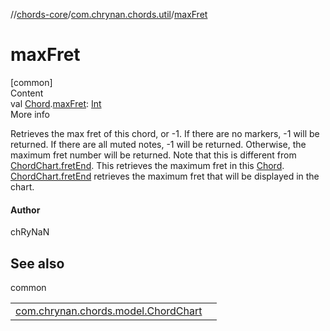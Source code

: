 //[chords-core](../../index.md)/[com.chrynan.chords.util](index.md)/[maxFret](max-fret.md)



# maxFret  
[common]  
Content  
val [Chord](../com.chrynan.chords.model/-chord/index.md).[maxFret](max-fret.md): [Int](https://kotlinlang.org/api/latest/jvm/stdlib/kotlin/-int/index.html)  
More info  


Retrieves the max fret of this chord, or -1. If there are no markers, -1 will be returned. If there are all muted notes, -1 will be returned. Otherwise, the maximum fret number will be returned. Note that this is different from [ChordChart.fretEnd](../com.chrynan.chords.model/-chord-chart/fret-end.md). This retrieves the maximum fret in this [Chord](../com.chrynan.chords.model/-chord/index.md). [ChordChart.fretEnd](../com.chrynan.chords.model/-chord-chart/fret-end.md) retrieves the maximum fret that will be displayed in the chart.



#### Author  


chRyNaN



## See also  
  
common  
  
| | |
|---|---|
| <a name="com.chrynan.chords.util//maxFret/com.chrynan.chords.model.Chord#/PointingToDeclaration/"></a>[com.chrynan.chords.model.ChordChart](../com.chrynan.chords.model/-chord-chart/index.md)| <a name="com.chrynan.chords.util//maxFret/com.chrynan.chords.model.Chord#/PointingToDeclaration/"></a>|
  
  



